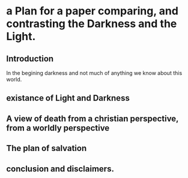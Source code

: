 # a Plan for a paper comparing, and contrasting the Darkness and the Light.

## Introduction

In the begining darkness and not much of anything we know about this world.

## existance of Light and Darkness

## A view of death from a christian perspective, from a worldly perspective

## The plan of salvation

## conclusion and disclaimers.
